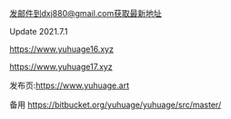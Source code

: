 发邮件到dxj880@gmail.com获取最新地址

Update 2021.7.1

https://www.yuhuage16.xyz

https://www.yuhuage17.xyz

发布页:https://www.yuhuage.art

备用 https://bitbucket.org/yuhuage/yuhuage/src/master/

